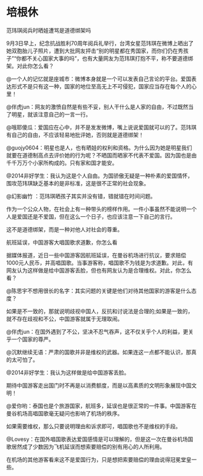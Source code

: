 # 培根休

范玮琪阅兵时晒娃遭骂是道德绑架吗 

9月3日早上，纪念抗战胜利70周年阅兵礼举行，台湾女星范玮琪在微博上晒出了她双胞胎儿子照片，遭到大批网友抨击“别的明星都在秀国家，而你们仍在秀孩子”“你都不关心国家大事的吗”，也有大量网友为范玮琪打抱不平，称不要道德绑架。对此你怎么看？ 

@一个人的记忆就是座城市：微博本身就是一个可以发表自己言论的平台。爱国表达形式不是只有这一种，国家的地位至高无上不可侵犯，国家应当存在每个人的心里！ 

@伴虎jun：网友的激愤自然是有些不妥，别人干什么是人家的自由，不过既然当了明星，就该注意自己的一言一行。 

@哦耶傻瓜：爱国应在心中，并不是发发微博，嘴上说说爱国就可以的了。范玮琪有自己的自由，不应该轻易地批评她，否则就是道德绑架！ 

@guojy0604：明星也是人，也有晒娃的权利和资格。为什么因为她是明星我们就要在道德制高点去评价她的行为呢？不晒国而晒家不代表不爱国。因为国也是由千千万万个小家所构成的。只有家和国才能安。 

@2014非好学生：我认为这是个人自由。为国骄傲无疑是一种朴素的爱国情怀，围攻范玮琪缺乏基本的是非标准，这是很不正常的社会现象。 

@幻影幽竹 ：范玮琪晒孩子其实并没有错，错就错在时间问题。 

作为一个公众人物，在社会上有一种带头的榜样作用。一件小事虽然不能说明一个人是爱国还是不爱国，但在这么一个日子，也应该注意一下自己的言行。 

这不是道德绑架，而是一种对他人对社会的尊重。 

航班延误，中国游客大唱国歌求道歉，你怎么看 

据媒体报道，近日一些中国游客因航班延误，在曼谷机场进行抗议，要求赔偿1000元人民币，并高唱国歌。当事游客称，唱国歌不为钱是为求道歉。对此，有网友认为这样做是给中国游客丢脸，但也有网友认为是合理维权。对此，你怎么看？ 

@陈思宇不想用很长的名字：其实问题的关键是他们对待其他国家的游客是什么态度？ 

如果是不一致的，那就说明歧视中国人，反抗和讨说法是合理的;如果是一致的，就不存在歧视和不公，中国游客就属于无理取闹。 

@伴虎jun：在国外遇到了不公，坚决不忍气吞声，这不仅关乎个人的利益，更关乎一个国家的尊严。 

@沉默继续无语：严肃的国歌并非是维权的武器。如果连这一点都不能认识，那真的太可怕了。 

@2014非好学生：我认为这样做是给中国游客丢脸。 

期待中国游客走出国门时不再是以消费额度，而是以高素质的文明形象展现中国文明！ 

@爱你哟：泰国也是个旅游国家，航班多，延误也是很正常的一件事。中国游客在曼谷机场高唱国歌毫无疑问也影响了机场的秩序。 

如果需要维权，那么只要说明理由和诉求即可，唱国歌也不是维权的手段。 

@Lovesy：在国外唱国歌表达爱国感情是可以理解的，但是这一次在曼谷机场国歌居然成了少数因为飞机延误而想索要赔偿的别有用心的人所利用。 

在机场的其他游客看来这不是爱国行为，只是想把索要赔偿的理由说得冠冕堂皇一些。